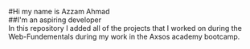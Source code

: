 #Hi my name is Azzam Ahmad
<br>
##I'm an aspiring developer
<br>
In this repository I added all of the projects that I worked on during the Web-Fundementals during my work in the Axsos academy bootcamp.
